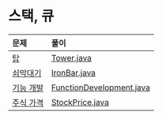# 스택, 큐

|문제|풀이|
|:---|:---|
|[탑](https://programmers.co.kr/learn/courses/30/lessons/42588)|[Tower.java](https://github.com/ihaeeun/Algorithms/blob/master/Programmers/StackQueue/Tower.java)|
|[쇠막대기](https://programmers.co.kr/learn/courses/30/lessons/42585)|[IronBar.java](https://github.com/ihaeeun/Algorithms/blob/master/Programmers/StackQueue/IronBar.java)|
|[기능 개발](https://programmers.co.kr/learn/courses/30/lessons/42586)|[FunctionDevelopment.java](https://github.com/ihaeeun/Algorithms/blob/master/Programmers/StackQueue/FunctionDevelopment.java)|
|[주식 가격](https://programmers.co.kr/learn/courses/30/lessons/42584)|[StockPrice.java](https://github.com/ihaeeun/Algorithms/blob/master/Programmers/StackQueue/StockPrice.java)|